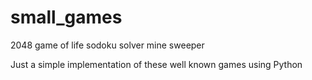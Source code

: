 # small_games

2048
game of life
sodoku solver
mine sweeper

Just a simple implementation of these well known games using Python

